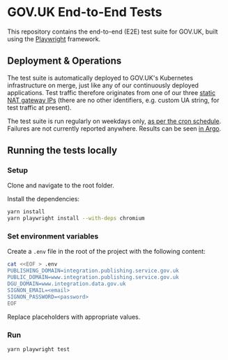 # GOV.UK End-to-End Tests

This repository contains the end-to-end (E2E) test suite for GOV.UK, built using the [Playwright](https://playwright.dev/) framework.

## Deployment & Operations

The test suite is automatically deployed to GOV.UK's Kubernetes infrastructure on merge, just like any of our continuously deployed applications. Test traffic therefore originates from one of our three [static NAT gateway IPs](https://eu-west-1.console.aws.amazon.com/vpcconsole/home?region=eu-west-1#NatGateways:sort=tag:Name) (there are no other identifiers, e.g. custom UA string, for test traffic at present).

The test suite is run regularly on weekdays only, [as per the cron schedule](https://github.com/alphagov/govuk-helm-charts/blob/bf5d180b110a16a36af4b4dac2812442a5a298f4/charts/govuk-e2e-tests/values.yaml#L8).
Failures are not currently reported anywhere. Results can be seen [in Argo](https://argo.eks.production.govuk.digital/applications/cluster-services/govuk-e2e-tests?view=tree&orphaned=false&resource=).

## Running the tests locally

### Setup

Clone and navigate to the root folder.

Install the dependencies:

```bash
yarn install
yarn playwright install --with-deps chromium
```

### Set environment variables

Create a `.env` file in the root of the project with the following content:

```bash
cat <<EOF > .env
PUBLISHING_DOMAIN=integration.publishing.service.gov.uk
PUBLIC_DOMAIN=www.integration.publishing.service.gov.uk
DGU_DOMAIN=www.integration.data.gov.uk
SIGNON_EMAIL=<email>
SIGNON_PASSWORD=<password>
EOF
```

Replace placeholders with appropriate values.

### Run

```bash
yarn playwright test
```
